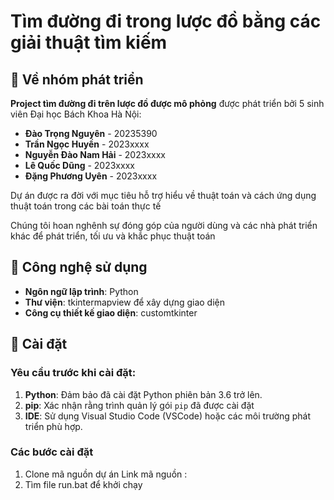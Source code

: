 # Tìm đường đi trong lược đồ bằng các giải thuật tìm kiếm
## 👥 Về nhóm phát triển
**Project tìm đường đi trên lược đồ được mô phỏng** được phát triển bởi 5 sinh viên Đại học Bách Khoa Hà Nội:
- **Đào Trọng Nguyên** - 20235390
- **Trần Ngọc Huyền** - 2023xxxx
- **Nguyễn Đào Nam Hải** - 2023xxxx
- **Lê Quốc Dũng** - 2023xxxx
- **Đặng Phương Uyên** - 2023xxxx

Dự án được ra đời với mục tiêu hỗ trợ hiểu về thuật toán và cách ứng dụng thuật toán trong các bài toán thực tế

Chúng tôi hoan nghênh sự đóng góp của người dùng và các nhà phát triển khác để phát triển, tối ưu và khắc phục thuật toán


## 🐍 Công nghệ sử dụng
- **Ngôn ngữ lập trình**: Python
- **Thư viện**: tkintermapview để xây dựng giao diện
- **Công cụ thiết kế giao diện**: customtkinter

## 🚀 Cài đặt
### Yêu cầu trước khi cài đặt:
1. **Python**: Đảm bảo đã cài đặt Python phiên bản 3.6 trở lên.
2. **pip**: Xác nhận rằng trình quản lý gói `pip` đã được cài đặt
3. **IDE**: Sử dụng Visual Studio Code (VSCode) hoặc các môi trường phát triển phù hợp.

### Các bước cài đặt
1. Clone mã nguồn dự án
   Link mã nguồn : 
2. Tìm file run.bat để khởi chạy